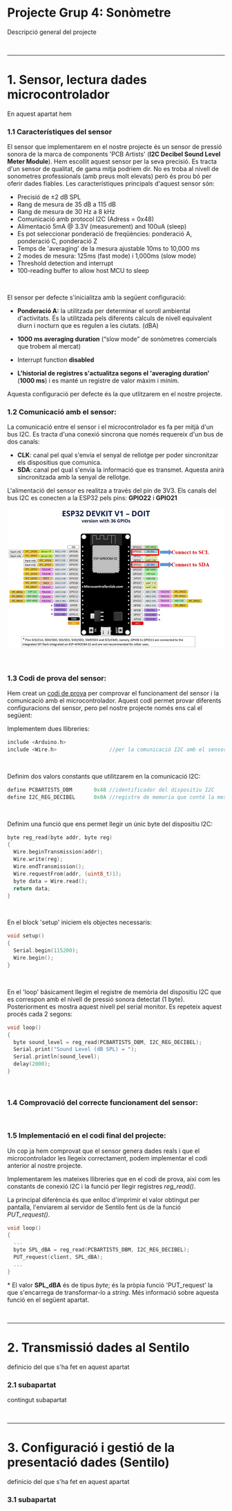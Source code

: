 # Projecte Grup 4: Sonòmetre
Descripció general del  projecte


<br><hr>

# 1. Sensor, lectura dades microcontrolador
En aquest apartat hem 

### 1.1 Característiques del sensor
El sensor que implementarem en el nostre projecte és un sensor de pressió sonora de la marca de components 'PCB Artists' (**I2C Decibel Sound Level Meter Module**). Hem escollit aquest sensor per la seva precisió. Es tracta d'un sensor de qualitat, de gama mitja podriem dir. No es troba al nivell de sonometres professionals (amb preus molt elevats) però és prou bó per oferir dades fiables. 
Les característiques principals d'aquest sensor són:


- Precisió de ±2 dB SPL
- Rang de mesura de 35 dB a 115 dB
- Rang de mesura de 30 Hz a 8 kHz
- Comunicació amb protocol I2C (Adress = 0x48)
- Alimentació 5mA @ 3.3V (measurement) and 100uA (sleep)
- Es pot seleccionar ponderació de freqüències: ponderació A, ponderació C, ponderació Z
- Temps de 'averaging' de la mesura ajustable 10ms to 10,000 ms
- 2 modes de mesura: 125ms (fast mode) i 1,000ms (slow mode)
- Threshold detection and interrupt
- 100-reading buffer to allow host MCU to sleep
<br>

El sensor per defecte s'inicialitza amb la següent configuració:

- **Ponderació A:** la utilitzada per determinar el soroll ambiental d'activitats. És la utilitzada pels diferents càlculs de nivell equivalent diurn i nocturn que es regulen a les ciutats. (dBA)

- **1000 ms averaging duration** (“slow mode” de sonòmetres comercials que trobem al mercat) 

- Interrupt function **disabled** 

- **L'historial de registres s'actualitza segons el 'averaging duration'** (**1000 ms**) i es manté un registre de valor màxim i mínim.

Aquesta configuració per defecte és la que utlitzarem en el nostre projecte. 
<br>


### 1.2 Comunicació amb el sensor:

La comunicació entre el sensor i el microcontrolador es fa per mitjà d'un bus I2C. Es tracta d'una conexió sincrona que només requereix d'un bus de dos canals:

- **CLK**: canal pel qual s'envia el senyal de rellotge per poder sincronitzar els dispositius que comunica.
- **SDA**: canal pel qual s'envia la informació que es transmet. Aquesta anirà sincronitzada amb la senyal de rellotge.

L'alimentació del sensor es realitza a través del pin de 3V3. Els canals del bus I2C es conecten a la ESP32 pels pins: **GPIO22** i **GPIO21**

![ESP32 pinout](ESP32-I2C-Pins.jpg)

<br>

### 1.3 Codi de prova del sensor:
Hem creat un [codi de prova](/prova_sensor.cpp) per comprovar el funcionament del sensor i la comunicació amb el microcontrolador. Aquest codi permet provar diferents configuracions del sensor, pero pel nostre projecte només ens cal el següent:

Implementem dues llibreries:
~~~cpp
include <Arduino.h>
include <Wire.h>                 //per la comunicació I2C amb el sensor
~~~
<br>

Definim dos valors constants que utilitzarem en la comunicació I2C:
~~~cpp
define PCBARTISTS_DBM       0x48 //identificador del dispositiu I2C
define I2C_REG_DECIBEL      0x0A //registre de memoria que conté la mesura en dBA SPL
~~~
<br>

Definim una funció que ens permet llegir un únic byte del dispositiu I2C:
~~~cpp
byte reg_read(byte addr, byte reg)
{
  Wire.beginTransmission(addr);
  Wire.write(reg);
  Wire.endTransmission();
  Wire.requestFrom(addr, (uint8_t)1);
  byte data = Wire.read();
  return data;
}
~~~
<br>

En el block 'setup' iniciem els objectes necessaris:
~~~cpp
void setup() 
{
  Serial.begin(115200);
  Wire.begin();
}
~~~
<br>

En el 'loop' bàsicament llegim el registre de memòria del dispositiu I2C que es correspon amb el nivell de pressió sonora detectat (1 byte). Posteriorment es mostra aquest nivell pel serial monitor. Es repeteix aquest procés cada 2 segons:
~~~cpp
void loop() 
{
  byte sound_level = reg_read(PCBARTISTS_DBM, I2C_REG_DECIBEL);
  Serial.print("Sound Level (dB SPL) = ");
  Serial.println(sound_level);
  delay(2000);
}
~~~
<br>

### 1.4 Comprovació del correcte funcionament del sensor: 
<br>


### 1.5 Implementació en el codi final del projecte:
Un cop ja hem comprovat que el sensor genera dades reals i que el microcontrolador les llegeix correctament, podem implementar el codi anterior al nostre projecte.

Implementarem les mateixes llibreries que en el codi de prova, aixi com les constants de conexió I2C i la funció per llegir registres *reg_read()*.

La principal diferència és que enlloc d'imprimir el valor obtingut per pantalla, l'enviarem al servidor de Sentilo fent ús de la funció *PUT_request()*.
~~~cpp
void loop()
{
  ...
  byte SPL_dBA = reg_read(PCBARTISTS_DBM, I2C_REG_DECIBEL);
  PUT_request(client, SPL_dBA);
  ...
}
~~~
\* El valor **SPL_dBA** és de tipus *byte*; és la pròpia funció 'PUT_request' la que s'encarrega de transformar-lo a *string*. Més informació sobre aquesta funció en el següent apartat.

<br><hr>

# 2. Transmissió dades al Sentilo
definicio del que s'ha fet en aquest apartat
### 2.1 subapartat
contingut subapartat

<br><hr>

# 3. Configuració i gestió de la presentació dades (Sentilo)
definicio del que s'ha fet en aquest apartat
### 3.1 subapartat

